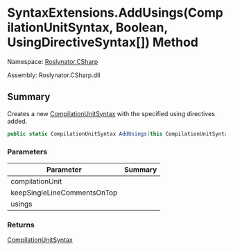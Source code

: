 # SyntaxExtensions\.AddUsings\(CompilationUnitSyntax, Boolean, UsingDirectiveSyntax\[\]\) Method

Namespace: [Roslynator.CSharp](../../README.md)

Assembly: Roslynator\.CSharp\.dll

## Summary

Creates a new [CompilationUnitSyntax](https://docs.microsoft.com/en-us/dotnet/api/microsoft.codeanalysis.csharp.syntax.compilationunitsyntax) with the specified using directives added\.

```csharp
public static CompilationUnitSyntax AddUsings(this CompilationUnitSyntax compilationUnit, bool keepSingleLineCommentsOnTop, params UsingDirectiveSyntax[] usings)
```

### Parameters

| Parameter | Summary |
| --------- | ------- |
| compilationUnit | |
| keepSingleLineCommentsOnTop | |
| usings | |

### Returns

[CompilationUnitSyntax](https://docs.microsoft.com/en-us/dotnet/api/microsoft.codeanalysis.csharp.syntax.compilationunitsyntax)





